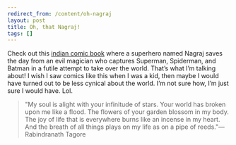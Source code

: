 ```yaml
---
redirect_from: /content/oh-nagraj
layout: post
title: Oh, that Nagraj!
tags: []
---
```

Check out this [indian comic book](http://www.alanhunt.ca/images/nagraj/index.htm) where a superhero named Nagraj saves the day from an evil magician who captures Superman, Spiderman, and Batman in a futile attempt to take over the world. That’s what I’m talking about! I wish I saw comics like this when I was a kid, then maybe I would have turned out to be less cynical about the world. I’m not sure how, I’m just sure I would have. Lol.

> 
> "My soul is alight with your infinitude of stars. Your world has broken upon me like a flood. The flowers of your garden blossom in my body. The joy of life that is everywhere burns like an incense in my heart. And the breath of all things plays on my life as on a pipe of reeds."—Rabindranath Tagore
> 

